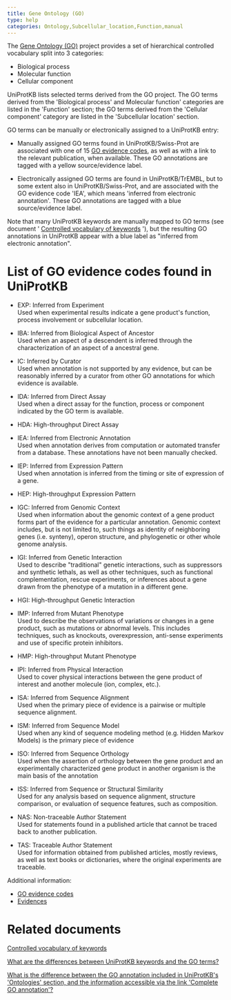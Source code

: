 ```yaml
---
title: Gene Ontology (GO)
type: help
categories: Ontology,Subcellular_location,Function,manual
---
```


The [Gene Ontology (GO)](http://www.geneontology.org/) project provides a set of hierarchical controlled vocabulary split into 3 categories:

- Biological process
- Molecular function
- Cellular component

UniProtKB lists selected terms derived from the GO project. The GO terms derived from the 'Biological process' and Molecular function' categories are listed in the 'Function' section; the GO terms derived from the 'Cellular component' category are listed in the 'Subcellular location' section.

GO terms can be manually or electronically assigned to a UniProtKB entry:

- Manually assigned GO terms found in UniProtKB/Swiss-Prot are associated with one of 15 [GO evidence codes](http://www.geneontology.org/GO.evidence.shtml?all), as well as with a link to the relevant publication, when available. These GO annotations are tagged with a yellow source/evidence label.

- Electronically assigned GO terms are found in UniProtKB/TrEMBL, but to some extent also in UniProtKB/Swiss-Prot, and are associated with the GO evidence code 'IEA', which means 'inferred from electronic annotation'. These GO annotations are tagged with a blue source/evidence label.

Note that many UniProtKB keywords are manually mapped to GO terms (see document ' [Controlled vocabulary of keywords](https://ftp.uniprot.org/pub/databases/uniprot/current_release/knowledgebase/complete/docs/keywlist.txt) '), but the resulting GO annotations in UniProtKB appear with a blue label as "inferred from electronic annotation".

# List of GO evidence codes found in UniProtKB

- EXP: Inferred from Experiment  
  Used when experimental results indicate a gene product's function, process involvement or subcellular location.

- IBA: Inferred from Biological Aspect of Ancestor  
  Used when an aspect of a descendent is inferred through the characterization of an aspect of a ancestral gene.

- IC: Inferred by Curator  
  Used when annotation is not supported by any evidence, but can be reasonably inferred by a curator from other GO annotations for which evidence is available.

- IDA: Inferred from Direct Assay  
  Used when a direct assay for the function, process or component indicated by the GO term is available.

- HDA: High-throughput Direct Assay

- IEA: Inferred from Electronic Annotation  
  Used when annotation derives from computation or automated transfer from a database. These annotations have not been manually checked.

- IEP: Inferred from Expression Pattern  
  Used when annotation is inferred from the timing or site of expression of a gene.

- HEP: High-throughput Expression Pattern

- IGC: Inferred from Genomic Context  
  Used when information about the genomic context of a gene product forms part of the evidence for a particular annotation. Genomic context includes, but is not limited to, such things as identity of neighboring genes (i.e. synteny), operon structure, and phylogenetic or other whole genome analysis.

- IGI: Inferred from Genetic Interaction  
  Used to describe "traditional" genetic interactions, such as suppressors and synthetic lethals, as well as other techniques, such as functional complementation, rescue experiments, or inferences about a gene drawn from the phenotype of a mutation in a different gene.

- HGI: High-throughput Genetic Interaction

- IMP: Inferred from Mutant Phenotype  
  Used to describe the observations of variations or changes in a gene product, such as mutations or abnormal levels. This includes techniques, such as knockouts, overexpression, anti-sense experiments and use of specific protein inhibitors.

- HMP: High-throughput Mutant Phenotype

- IPI: Inferred from Physical Interaction  
  Used to cover physical interactions between the gene product of interest and another molecule (ion, complex, etc.).

- ISA: Inferred from Sequence Alignment  
  Used when the primary piece of evidence is a pairwise or multiple sequence alignment.

- ISM: Inferred from Sequence Model  
  Used when any kind of sequence modeling method (e.g. Hidden Markov Models) is the primary piece of evidence

- ISO: Inferred from Sequence Orthology  
  Used when the assertion of orthology between the gene product and an experimentally characterized gene product in another organism is the main basis of the annotation

- ISS: Inferred from Sequence or Structural Similarity  
  Used for any analysis based on sequence alignment, structure comparison, or evaluation of sequence features, such as composition.

- NAS: Non-traceable Author Statement  
  Used for statements found in a published article that cannot be traced back to another publication.

- TAS: Traceable Author Statement  
  Used for information obtained from published articles, mostly reviews, as well as text books or dictionaries, where the original experiments are traceable.

Additional information:

- [GO evidence codes](http://www.geneontology.org/GO.evidence.shtml?all)
- [Evidences](https://www.uniprot.org/help/evidences)

# Related documents

[Controlled vocabulary of keywords](https://ftp.uniprot.org/pub/databases/uniprot/current_release/knowledgebase/complete/docs/keywlist.txt)

[What are the differences between UniProtKB keywords and the GO terms?](https://www.uniprot.org/help/keywords_vs_go)

[What is the difference between the GO annotation included in UniProtKB's 'Ontologies' section, and the information accessible via the link 'Complete GO annotation'?](https://www.uniprot.org/help/complete_go_annotation)

